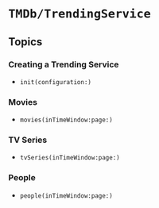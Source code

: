# ``TMDb/TrendingService``

## Topics

### Creating a Trending Service

- ``init(configuration:)``

### Movies

- ``movies(inTimeWindow:page:)``

### TV Series

- ``tvSeries(inTimeWindow:page:)``

### People

- ``people(inTimeWindow:page:)``
